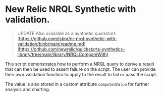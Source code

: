 # New Relic NRQL Synthetic with validation.

> UPDATE Also available as a aynthetic quickstart: [https://github.com/jsbnr/nr-nrql-synthetic-with-validation/blob/main/readme.md](https://github.com/newrelic/quickstarts-synthetics-library/tree/main/library/NRQLCompareWith)

This script demonstrates how to perform a NRQL query to derive a result that can then be used to assert failure on the script. The user can provide their own validation function to apply to the result to fail or pass the script.

The value is also stored in a custom attribute `computedValue` for further analysis and charting.
 
